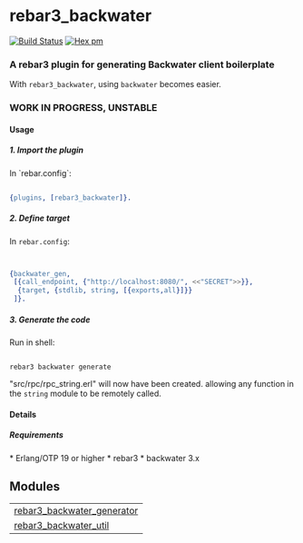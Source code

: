 

# rebar3_backwater #

[![Build Status](https://travis-ci.org/g-andrade/rebar3_backwater.png?branch=master)](https://travis-ci.org/g-andrade/rebar3_backwater)
[![Hex pm](http://img.shields.io/hexpm/v/rebar3_backwater.svg?style=flat)](https://hex.pm/packages/rebar3_backwater)


### <a name="A_rebar3_plugin_for_generating_Backwater_client_boilerplate">A rebar3 plugin for generating Backwater client boilerplate</a> ###

With `rebar3_backwater`, using `backwater` becomes easier.


### <a name="WORK_IN_PROGRESS,_UNSTABLE">WORK IN PROGRESS, UNSTABLE</a> ###


#### <a name="Usage">Usage</a> ####

<h5><a name="1._Import_the_plugin">1. Import the plugin</a></h5>
In `rebar.config`:

```erlang

{plugins, [rebar3_backwater]}.

```

<h5><a name="2._Define_target">2. Define target</a></h5>

In `rebar.config`:

```erlang


{backwater_gen,
 [{call_endpoint, {"http://localhost:8080/", <<"SECRET">>}},
  {target, {stdlib, string, [{exports,all}]}}
 ]}.


```

<h5><a name="3._Generate_the_code">3. Generate the code</a></h5>
Run in shell:

```

rebar3 backwater generate

```

"src/rpc/rpc_string.erl" will now have been created.
allowing any function in the `string` module to be
remotely called.


#### <a name="Details">Details</a> ####

<h5><a name="Requirements">Requirements</a></h5>
* Erlang/OTP 19 or higher
* rebar3
* backwater 3.x


## Modules ##


<table width="100%" border="0" summary="list of modules">
<tr><td><a href="rebar3_backwater_generator.md" class="module">rebar3_backwater_generator</a></td></tr>
<tr><td><a href="rebar3_backwater_util.md" class="module">rebar3_backwater_util</a></td></tr></table>

